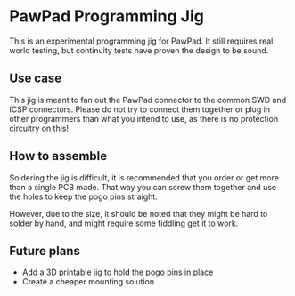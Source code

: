 # PawPad Programming Jig
This is an experimental programming jig for PawPad. It still requires real world testing, but continuity tests have proven the design to be sound.

## Use case
This jig is meant to fan out the PawPad connector to the common SWD and ICSP connectors. 
Please do not try to connect them together or plug in other programmers than what you intend to use, as there is no protection circuitry on this!

## How to assemble
Soldering the jig is difficult, it is recommended that you order or get more than a single PCB made. That way you can screw them together and use the holes to keep the pogo pins straight. 

However, due to the size, it should be noted that they might be hard to solder by hand, and might require some fiddling get it to work.

## Future plans
* Add a 3D printable jig to hold the pogo pins in place
* Create a cheaper mounting solution